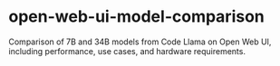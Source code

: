 # open-web-ui-model-comparison
Comparison of 7B and 34B models from Code Llama on Open Web UI, including performance, use cases, and hardware requirements.
